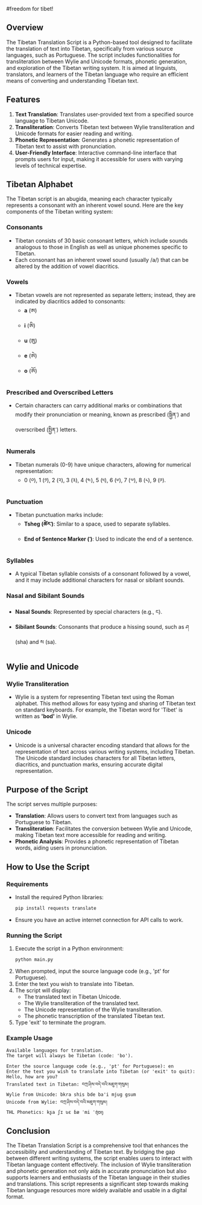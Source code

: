 #freedom for tibet!

## Overview

The Tibetan Translation Script is a Python-based tool designed to facilitate the translation of text into Tibetan, specifically from various source languages, such as Portuguese. The script includes functionalities for transliteration between Wylie and Unicode formats, phonetic generation, and exploration of the Tibetan writing system. It is aimed at linguists, translators, and learners of the Tibetan language who require an efficient means of converting and understanding Tibetan text.

## Features

1. **Text Translation**: Translates user-provided text from a specified source language to Tibetan Unicode.
2. **Transliteration**: Converts Tibetan text between Wylie transliteration and Unicode formats for easier reading and writing.
3. **Phonetic Representation**: Generates a phonetic representation of Tibetan text to assist with pronunciation.
4. **User-Friendly Interface**: Interactive command-line interface that prompts users for input, making it accessible for users with varying levels of technical expertise.

## Tibetan Alphabet

The Tibetan script is an abugida, meaning each character typically represents a consonant with an inherent vowel sound. Here are the key components of the Tibetan writing system:

### Consonants
- Tibetan consists of 30 basic consonant letters, which include sounds analogous to those in English as well as unique phonemes specific to Tibetan.
- Each consonant has an inherent vowel sound (usually /a/) that can be altered by the addition of vowel diacritics.

### Vowels
- Tibetan vowels are not represented as separate letters; instead, they are indicated by diacritics added to consonants:
  - **a** (ཨ)
  - **i** (ཨི)
  - **u** (ཨུ)
  - **e** (ཨེ)
  - **o** (ཨོ)

### Prescribed and Overscribed Letters
- Certain characters can carry additional marks or combinations that modify their pronunciation or meaning, known as prescribed (སྦྱིན་) and overscribed (སྤྱིན་) letters.

### Numerals
- Tibetan numerals (0-9) have unique characters, allowing for numerical representation:
  - 0 (༠), 1 (༡), 2 (༢), 3 (༣), 4 (༤), 5 (༥), 6 (༦), 7 (༧), 8 (༨), 9 (༩).

### Punctuation
- Tibetan punctuation marks include:
  - **Tsheg (ཚེར་)**: Similar to a space, used to separate syllables.
  - **End of Sentence Marker (༌)**: Used to indicate the end of a sentence.

### Syllables
- A typical Tibetan syllable consists of a consonant followed by a vowel, and it may include additional characters for nasal or sibilant sounds.

### Nasal and Sibilant Sounds
- **Nasal Sounds**: Represented by special characters (e.g., ང).
- **Sibilant Sounds**: Consonants that produce a hissing sound, such as ཤ (sha) and ས (sa).

## Wylie and Unicode

### Wylie Transliteration
- Wylie is a system for representing Tibetan text using the Roman alphabet. This method allows for easy typing and sharing of Tibetan text on standard keyboards. For example, the Tibetan word for 'Tibet' is written as **'bod'** in Wylie.

### Unicode
- Unicode is a universal character encoding standard that allows for the representation of text across various writing systems, including Tibetan. The Unicode standard includes characters for all Tibetan letters, diacritics, and punctuation marks, ensuring accurate digital representation.

## Purpose of the Script

The script serves multiple purposes:
- **Translation**: Allows users to convert text from languages such as Portuguese to Tibetan.
- **Transliteration**: Facilitates the conversion between Wylie and Unicode, making Tibetan text more accessible for reading and writing.
- **Phonetic Analysis**: Provides a phonetic representation of Tibetan words, aiding users in pronunciation.

## How to Use the Script

### Requirements
- Install the required Python libraries:
  ```bash
  pip install requests translate
  ```
- Ensure you have an active internet connection for API calls to work.

### Running the Script
1. Execute the script in a Python environment:
   ```bash
   python main.py
   ```
2. When prompted, input the source language code (e.g., 'pt' for Portuguese).
3. Enter the text you wish to translate into Tibetan.
4. The script will display:
   - The translated text in Tibetan Unicode.
   - The Wylie transliteration of the translated text.
   - The Unicode representation of the Wylie transliteration.
   - The phonetic transcription of the translated Tibetan text.
5. Type 'exit' to terminate the program.

### Example Usage
```plaintext
Available languages for translation.
The target will always be Tibetan (code: 'bo').

Enter the source language code (e.g., 'pt' for Portuguese): en
Enter the text you wish to translate into Tibetan (or 'exit' to quit): Hello, how are you?
Translated text in Tibetan: བཀྲ་ཤིས་བདེ་བའི་མཇུག་གསུམ།
Wylie from Unicode: bkra shis bde ba'i mjug gsum
Unicode from Wylie: བཀྲ་ཤིས་བདེ་བའི་མཇུག་གསུམ།
THL Phonetics: kʂa ʃɪ ʋɛ ɓæ ˈmi ˈʤʊŋ
```

## Conclusion

The Tibetan Translation Script is a comprehensive tool that enhances the accessibility and understanding of Tibetan text. By bridging the gap between different writing systems, the script enables users to interact with Tibetan language content effectively. The inclusion of Wylie transliteration and phonetic generation not only aids in accurate pronunciation but also supports learners and enthusiasts of the Tibetan language in their studies and translations. This script represents a significant step towards making Tibetan language resources more widely available and usable in a digital format.  
